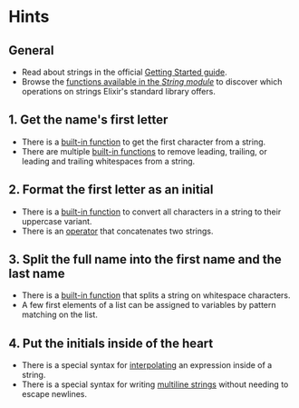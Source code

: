 # Hints

## General

- Read about strings in the official [Getting Started guide][getting-started-strings].
- Browse the [functions available in the _String module_][string-module-functions] to discover which operations on strings Elixir's standard library offers.

## 1. Get the name's first letter

- There is a [built-in function][string-first] to get the first character from a string.
- There are multiple [built-in functions][string-trim] to remove leading, trailing, or leading and trailing whitespaces from a string.

## 2. Format the first letter as an initial

- There is a [built-in function][string-upcase] to convert all characters in a string to their uppercase variant.
- There is an [operator][kernel-concat] that concatenates two strings.

## 3. Split the full name into the first name and the last name

- There is a [built-in function][string-split] that splits a string on whitespace characters.
- A few first elements of a list can be assigned to variables by pattern matching on the list.

## 4. Put the initials inside of the heart

- There is a special syntax for [interpolating][string-interpolation] an expression inside of a string.
- There is a special syntax for writing [multiline strings][heredoc-syntax] without needing to escape newlines.

[getting-started-strings]: https://hexdocs.pm/elixir/basic-types.html#strings
[string-module-functions]: https://hexdocs.pm/elixir/String.html#functions
[string-first]: https://hexdocs.pm/elixir/String.html#first/1
[string-trim]: https://hexdocs.pm/elixir/String.html#trim/1
[string-upcase]: https://hexdocs.pm/elixir/String.html#upcase/2
[string-split]: https://hexdocs.pm/elixir/String.html#split/1
[string-interpolation]: https://hexdocs.pm/elixir/String.html#module-interpolation
[kernel-concat]: https://hexdocs.pm/elixir/Kernel.html#%3C%3E/2
[heredoc-syntax]: https://elixir-examples.github.io/examples/multiline-strings-heredocs
